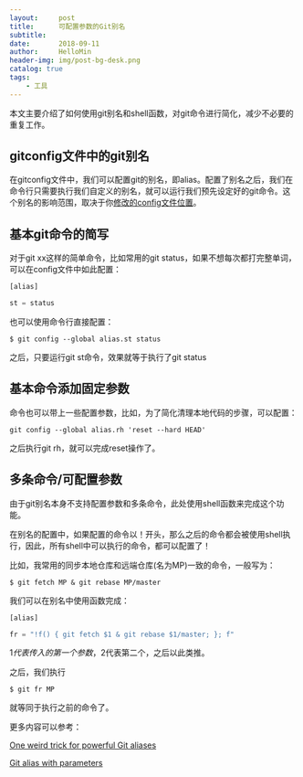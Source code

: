 ```yaml
---
layout:     post
title:      可配置参数的Git别名
subtitle:   
date:       2018-09-11
author:     HelloMin
header-img: img/post-bg-desk.png
catalog: true
tags:
    - 工具
---
```

本文主要介绍了如何使用git别名和shell函数，对git命令进行简化，减少不必要的重复工作。

## gitconfig文件中的git别名
在gitconfig文件中，我们可以配置git的别名，即alias。配置了别名之后，我们在命令行只需要执行我们自定义的别名，就可以运行我们预先设定好的git命令。这个别名的影响范围，取决于你[修改的config文件位置](https://git-scm.com/book/zh/v1/%E8%B5%B7%E6%AD%A5-%E5%88%9D%E6%AC%A1%E8%BF%90%E8%A1%8C-Git-%E5%89%8D%E7%9A%84%E9%85%8D%E7%BD%AE)。

## 基本git命令的简写
对于git xx这样的简单命令，比如常用的git status，如果不想每次都打完整单词，可以在config文件中如此配置：

```js
[alias]

st = status
```

也可以使用命令行直接配置：

```console
$ git config --global alias.st status
```

之后，只要运行git st命令，效果就等于执行了git status

## 基本命令添加固定参数
命令也可以带上一些配置参数，比如，为了简化清理本地代码的步骤，可以配置：

```console
git config --global alias.rh 'reset --hard HEAD'
```

之后执行git rh，就可以完成reset操作了。

## 多条命令/可配置参数
由于git别名本身不支持配置参数和多条命令，此处使用shell函数来完成这个功能。

在别名的配置中，如果配置的命令以！开头，那么之后的命令都会被使用shell执行，因此，所有shell中可以执行的命令，都可以配置了！

比如，我常用的同步本地仓库和远端仓库(名为MP)一致的命令，一般写为：

```console
$ git fetch MP & git rebase MP/master
```

我们可以在别名中使用函数完成：

```js
[alias]

fr = "!f() { git fetch $1 & git rebase $1/master; }; f"
```

$1代表传入的第一个参数，$2代表第二个，之后以此类推。

之后，我们执行

```console
$ git fr MP
```

就等同于执行之前的命令了。

更多内容可以参考：

[One weird trick for powerful Git aliases](https://www.atlassian.com/blog/git/advanced-git-aliases)

[Git alias with parameters](https://jondavidjohn.com/git-aliases-parameters/)
